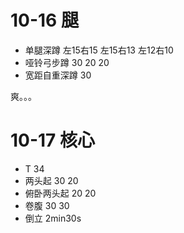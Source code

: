# 10-16 腿

* 单腿深蹲 左15右15 左15右13 左12右10
* 哑铃弓步蹲 30 20 20
* 宽距自重深蹲 30

爽。。。

# 10-17 核心

* T 34
* 两头起 30 20 
* 俯卧两头起 20 20
* 卷腹 30 30
* 倒立 2min30s
